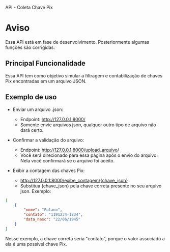 
API - Coleta Chave Pix

# Aviso
Essa API está em fase de desenvolvimento. Posteriormente algumas funções são corrigidas.

## Principal Funcionalidade
Essa API tem como objetivo simular a filtragem e contabilização de chaves Pix encontradas em um arquivo JSON. 

## Exemplo de uso
- Enviar um arquivo .json:
    - Endpoint: http://127.0.0.1:8000/ 
    - Somente envie arquivos json, qualquer outro tipo de arquivo não dará certo.

- Confirmar a validação do arquivo:
    - Endpoint: http://127.0.0.1:8000/upload_arquivo/ 
    - Você será direcionado para essa página após o envio do arquivo. Nela você confirmará se o arquivo foi aceito.

- Exibir a contagem das chaves Pix:
    - http://127.0.0.1:8000/exibe_contagem/{chave_json}
    - Substitua {chave_json} pela chave correta presente no seu arquivo json. Exemplo:
```json
[
    {
        "nome": "Fulano",
        "contato": "1191234-1234",
        "data_nasc": "22/06/1945"
    }
]
```
Nesse exemplo, a chave correta seria "contato", porque o valor associado a ela é uma possível chave Pix. 
